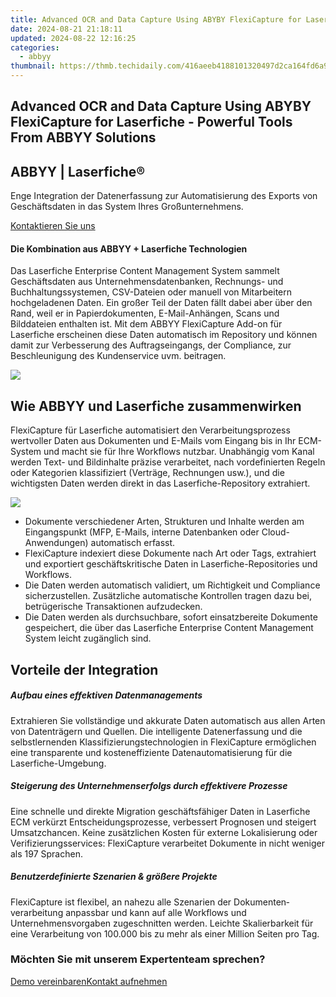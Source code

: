 ```yaml
---
title: Advanced OCR and Data Capture Using ABYBY FlexiCapture for Laserfiche - Powerful Tools From ABBYY Solutions
date: 2024-08-21 21:18:11
updated: 2024-08-22 12:16:25
categories:
  - abbyy
thumbnail: https://thmb.techidaily.com/416aeeb4188101320497d2ca164fd6a9ed87803b69670867cf0671d294f1cd7b.jpg
---
```


## Advanced OCR and Data Capture Using ABYBY FlexiCapture for Laserfiche - Powerful Tools From ABBYY Solutions

## 

## ABBYY | Laserfiche® 

Enge Integration der Datenerfassung zur Automatisierung des Exports von Geschäftsdaten in das System Ihres Großunternehmens.

[Kontaktieren Sie uns](https://tools.techidaily.com/abbyy/products/)

#### Die Kombination aus ABBYY + Laserfiche Technologien

Das Laserfiche Enterprise Content Management System sammelt Geschäftsdaten aus Unternehmensdatenbanken, Rechnungs- und Buchhaltungssystemen, CSV-Dateien oder manuell von Mitarbeitern hochgeladenen Daten. Ein großer Teil der Daten fällt dabei aber über den Rand, weil er in Papierdokumenten, E-Mail-Anhängen, Scans und Bilddateien enthalten ist. Mit dem ABBYY FlexiCapture Add-on für Laserfiche erscheinen diese Daten automatisch im Repository und können damit zur Verbesserung des Auftragseingangs, der Compliance, zur Beschleunigung des Kundenservice uvm. beitragen.

![](https://content.abbyy.com/-/media/project/abbyy/abbyy/solutions/digital-onboarding/overview-image.jpg?h=716&iar=0&w=1272)

## Wie ABBYY und Laserfiche zusammenwirken 

FlexiCapture für Laserfiche automatisiert den Verarbeitungsprozess wertvoller Daten aus Dokumenten und E-Mails vom Eingang bis in Ihr ECM-System und macht sie für Ihre Workflows nutzbar. Unabhängig vom Kanal werden Text- und Bildinhalte präzise verarbeitet, nach vordefinierten Regeln oder Kategorien klassifiziert (Verträge, Rechnungen usw.), und die wichtigsten Daten werden direkt in das Laserfiche-Repository extrahiert.

![](https://content.abbyy.com/-/media/project/abbyy/abbyy/products/timeline/timeline_overview_2.jpg?h=716&iar=0&w=1272)

* Dokumente verschiedener Arten, Strukturen und Inhalte werden am Eingangspunkt (MFP, E-Mails, interne Datenbanken oder Cloud-Anwendungen) automatisch erfasst.
* FlexiCapture indexiert diese Dokumente nach Art oder Tags, extrahiert und exportiert geschäftskritische Daten in Laserfiche-Repositories und Workflows.
* Die Daten werden automatisch validiert, um Richtigkeit und Compliance sicherzustellen. Zusätzliche automatische Kontrollen tragen dazu bei, betrügerische Transaktionen aufzudecken.
* Die Daten werden als durchsuchbare, sofort einsatzbereite Dokumente gespeichert, die über das Laserfiche Enterprise Content Management System leicht zugänglich sind.

## Vorteile der Integration

##### Aufbau eines effektiven Daten­managements 

Extrahieren Sie vollständige und akkurate Daten automatisch aus allen Arten von Datenträgern und Quellen. Die intelligente Datenerfassung und die selbstlernenden Klassifizierungs­technologien in FlexiCapture ermöglichen eine transparente und kosteneffiziente Datenautomatisierung für die Laserfiche-Umgebung.

##### Steigerung des Unternehmens­erfolgs durch effektivere Prozesse 

Eine schnelle und direkte Migration geschäftsfähiger Daten in Laserfiche ECM verkürzt Entscheidungsprozesse, verbessert Prognosen und steigert Umsatzchancen. Keine zusätzlichen Kosten für externe Lokalisierung oder Verifizierungsservices: FlexiCapture verarbeitet Dokumente in nicht weniger als 197 Sprachen.

##### Benutzerdefinierte Szenarien & größere Projekte 

FlexiCapture ist flexibel, an nahezu alle Szenarien der Dokumenten­verarbeitung anpassbar und kann auf alle Workflows und Unternehmensvorgaben zugeschnitten werden. Leichte Skalierbarkeit für eine Verarbeitung von 100.000 bis zu mehr als einer Million Seiten pro Tag. 

### Möchten Sie mit unserem Expertenteam sprechen?

[Demo vereinbaren](https://tools.techidaily.com/abbyy/products/)[Kontakt aufnehmen](https://tools.techidaily.com/abbyy/products/)

<ins class="adsbygoogle"
     style="display:block"
     data-ad-format="autorelaxed"
     data-ad-client="ca-pub-7571918770474297"
     data-ad-slot="1223367746"></ins>



<ins class="adsbygoogle"
     style="display:block"
     data-ad-client="ca-pub-7571918770474297"
     data-ad-slot="8358498916"
     data-ad-format="auto"
     data-full-width-responsive="true"></ins>
